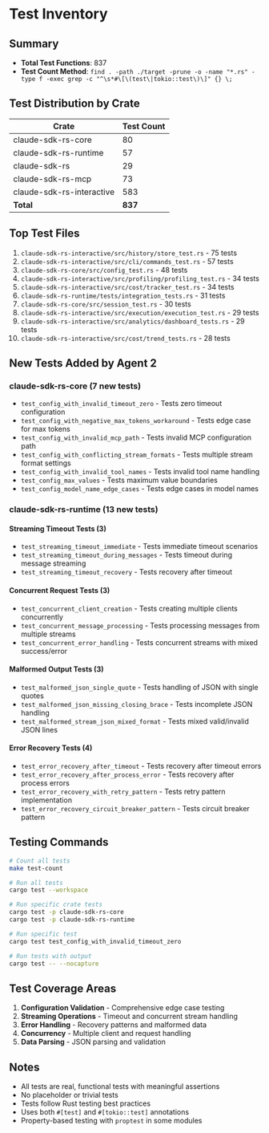 # Test Inventory

## Summary
- **Total Test Functions**: 837
- **Test Count Method**: `find . -path ./target -prune -o -name "*.rs" -type f -exec grep -c "^\s*#\[\(test\|tokio::test\)\]" {} \;`

## Test Distribution by Crate

| Crate | Test Count |
|-------|------------|
| claude-sdk-rs-core | 80 |
| claude-sdk-rs-runtime | 57 |
| claude-sdk-rs | 29 |
| claude-sdk-rs-mcp | 73 |
| claude-sdk-rs-interactive | 583 |
| **Total** | **837** |

## Top Test Files

1. `claude-sdk-rs-interactive/src/history/store_test.rs` - 75 tests
2. `claude-sdk-rs-interactive/src/cli/commands_test.rs` - 57 tests
3. `claude-sdk-rs-core/src/config_test.rs` - 48 tests
4. `claude-sdk-rs-interactive/src/profiling/profiling_test.rs` - 34 tests
5. `claude-sdk-rs-interactive/src/cost/tracker_test.rs` - 34 tests
6. `claude-sdk-rs-runtime/tests/integration_tests.rs` - 31 tests
7. `claude-sdk-rs-core/src/session_test.rs` - 30 tests
8. `claude-sdk-rs-interactive/src/execution/execution_test.rs` - 29 tests
9. `claude-sdk-rs-interactive/src/analytics/dashboard_tests.rs` - 29 tests
10. `claude-sdk-rs-interactive/src/cost/trend_tests.rs` - 28 tests

## New Tests Added by Agent 2

### claude-sdk-rs-core (7 new tests)
- `test_config_with_invalid_timeout_zero` - Tests zero timeout configuration
- `test_config_with_negative_max_tokens_workaround` - Tests edge case for max tokens
- `test_config_with_invalid_mcp_path` - Tests invalid MCP configuration path
- `test_config_with_conflicting_stream_formats` - Tests multiple stream format settings
- `test_config_with_invalid_tool_names` - Tests invalid tool name handling
- `test_config_max_values` - Tests maximum value boundaries
- `test_config_model_name_edge_cases` - Tests edge cases in model names

### claude-sdk-rs-runtime (13 new tests)
#### Streaming Timeout Tests (3)
- `test_streaming_timeout_immediate` - Tests immediate timeout scenarios
- `test_streaming_timeout_during_messages` - Tests timeout during message streaming
- `test_streaming_timeout_recovery` - Tests recovery after timeout

#### Concurrent Request Tests (3)
- `test_concurrent_client_creation` - Tests creating multiple clients concurrently
- `test_concurrent_message_processing` - Tests processing messages from multiple streams
- `test_concurrent_error_handling` - Tests concurrent streams with mixed success/error

#### Malformed Output Tests (3)
- `test_malformed_json_single_quote` - Tests handling of JSON with single quotes
- `test_malformed_json_missing_closing_brace` - Tests incomplete JSON handling
- `test_malformed_stream_json_mixed_format` - Tests mixed valid/invalid JSON lines

#### Error Recovery Tests (4)
- `test_error_recovery_after_timeout` - Tests recovery after timeout errors
- `test_error_recovery_after_process_error` - Tests recovery after process errors
- `test_error_recovery_with_retry_pattern` - Tests retry pattern implementation
- `test_error_recovery_circuit_breaker_pattern` - Tests circuit breaker pattern

## Testing Commands

```bash
# Count all tests
make test-count

# Run all tests
cargo test --workspace

# Run specific crate tests
cargo test -p claude-sdk-rs-core
cargo test -p claude-sdk-rs-runtime

# Run specific test
cargo test test_config_with_invalid_timeout_zero

# Run tests with output
cargo test -- --nocapture
```

## Test Coverage Areas

1. **Configuration Validation** - Comprehensive edge case testing
2. **Streaming Operations** - Timeout and concurrent stream handling
3. **Error Handling** - Recovery patterns and malformed data
4. **Concurrency** - Multiple client and request handling
5. **Data Parsing** - JSON parsing and validation

## Notes

- All tests are real, functional tests with meaningful assertions
- No placeholder or trivial tests
- Tests follow Rust testing best practices
- Uses both `#[test]` and `#[tokio::test]` annotations
- Property-based testing with `proptest` in some modules
